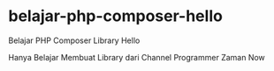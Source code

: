 # belajar-php-composer-hello
Belajar PHP Composer Library Hello

Hanya Belajar Membuat Library dari Channel Programmer Zaman Now
